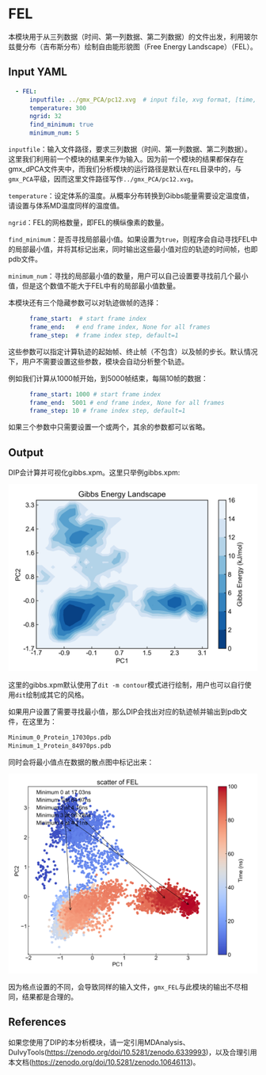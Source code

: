 # FEL

本模块用于从三列数据（时间、第一列数据、第二列数据）的文件出发，利用玻尔兹曼分布（吉布斯分布）绘制自由能形貌图（Free Energy Landscape）（FEL）。

## Input YAML

```yaml
  - FEL:
      inputfile: ../gmx_PCA/pc12.xvg  # input file, xvg format, [time, data1, data2]
      temperature: 300
      ngrid: 32
      find_minimum: true
      minimum_num: 5
```

`inputfile`：输入文件路径，要求三列数据（时间、第一列数据、第二列数据）。这里我们利用前一个模块的结果来作为输入。因为前一个模块的结果都保存在gmx_dPCA文件夹中，而我们分析模块的运行路径是默认在`FEL`目录中的，与`gmx_PCA`平级，因而这里文件路径写作`../gmx_PCA/pc12.xvg`。

`temperature`：设定体系的温度。从概率分布转换到Gibbs能量需要设定温度值，请设置与体系MD温度同样的温度值。

`ngrid`：FEL的网格数量，即FEL的横纵像素的数量。

`find_minimum`：是否寻找局部最小值。如果设置为`true`，则程序会自动寻找FEL中的局部最小值，并将其标记出来，同时输出这些最小值对应的轨迹的时间帧，也即pdb文件。

`minimum_num`：寻找的局部最小值的数量，用户可以自己设置要寻找前几个最小值，但是这个数值不能大于FEL中有的局部最小值数量。

本模块还有三个隐藏参数可以对轨迹做帧的选择：

```yaml
      frame_start:  # start frame index
      frame_end:   # end frame index, None for all frames
      frame_step:  # frame index step, default=1
```

这些参数可以指定计算轨迹的起始帧、终止帧（不包含）以及帧的步长。默认情况下，用户不需要设置这些参数，模块会自动分析整个轨迹。

例如我们计算从1000帧开始，到5000帧结束，每隔10帧的数据：

```yaml
      frame_start: 1000 # start frame index
      frame_end:  5001 # end frame index, None for all frames
      frame_step: 10 # frame index step, default=1
```

如果三个参数中只需要设置一个或两个，其余的参数都可以省略。

## Output

DIP会计算并可视化gibbs.xpm。这里只举例gibbs.xpm:

![gibbs.xpm](static/FEL_gibbs.png)

这里的gibbs.xpm默认使用了`dit -m contour`模式进行绘制，用户也可以自行使用`dit`绘制成其它的风格。

如果用户设置了需要寻找最小值，那么DIP会找出对应的轨迹帧并输出到pdb文件，在这里为：

```txt
Minimum_0_Protein_17030ps.pdb
Minimum_1_Protein_84970ps.pdb
```

同时会将最小值点在数据的散点图中标记出来：

![Scatter_FEL](static/FEL_Scatter_FEL.png)

因为格点设置的不同，会导致同样的输入文件，`gmx_FEL`与此模块的输出不尽相同，结果都是合理的。


## References

如果您使用了DIP的本分析模块，请一定引用MDAnalysis、DuIvyTools(https://zenodo.org/doi/10.5281/zenodo.6339993)，以及合理引用本文档(https://zenodo.org/doi/10.5281/zenodo.10646113)。
